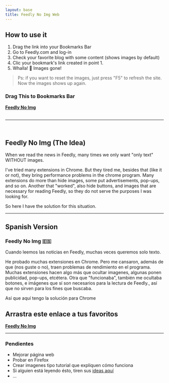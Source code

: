 ```yaml
---
layout: base
title: Feedly No Img Web
---
```


## How to use it

1. Drag the link into your Bookmarks Bar
1. Go to Feedly.com and log-in
1. Check your favorite blog with some content (shows images by default)
1. Clic your bookmark's link created in point 1.
1. Whalla! :tada: Images gone! 

>Ps: if you want to reset the images, just press "F5" to refresh the site. Now the images shows up again.

### Drag This to Bookmarks Bar
<div class="box">
  <strong><a href="javascript:(function()%7B(function(i%2Cn%2Cj%2Ce%2Cc%2Ct%2Ccss)%7B%20css%3Di.createElement(n)%3Bt%3Di.getElementsByTagName(c)%5B0%5D%3Bcss.href%3Dj%3Bcss.rel%3De%3B%20t.insertAdjacentElement('beforeend'%2Ccss)%3B%7D)%20(document%2C'link'%2C'https%3A%2F%2Fcdn.rawgit.com%2FSidVal%2FSidV%2Fmaster%2Fassets%2Ffeedly-no-img.css'%2C'stylesheet'%2C'head')%3B(function()%20%7Bvar%20link%20%3D%20document.querySelector(%22link%5Brel*%3D'icon'%5D%22)%20%7C%7C%20document.createElement('link')%3Blink.type%20%3D%20'image%2Fx-icon'%3Blink.rel%20%3D%20'shortcut%20icon'%3Blink.href%20%3D%20'https%3A%2F%2Fraw.githubusercontent.com%2FSidVal%2FSidV%2Fmaster%2Fassets%2Ffeedly-no-img.png'%3Bdocument.getElementsByTagName('head')%5B0%5D.appendChild(link)%3B%7D)()%3Balert(%22Feedly%20'No%20Img'%20ON%20-%20Press%20F5%20if%20you%20want%20to%20turn%20off.%22)%3Bclear()%7D)()">Feedly No Img</a></strong>
  </div>

<br />

***

<br />

## Feedly No Img (The Idea)

When we read the news in Feedly, many times we only want "only text" WITHOUT images. 

I've tried many extensions in Chrome. 
But they tired me, besides that (like it or not), they bring performance problems in the chrome program. 
Many extensions do more than hide images, some put advertisements, pop-ups, and so on. Another that "worked", also hide buttons, and images that are necessary for reading Feedly, so they do not serve the purposes I was looking for. 

So here I have the solution for this situation.

***


## Spanish Version 

### Feedly No Img :es: 

Cuando leemos las noticias en Feedly, muchas veces queremos solo texto.

He probado muchas extensiones en Chrome.
Pero me cansaron, además de que (nos guste o no), traen problemas de rendimiento en el programa.
Muchas extensiones hacen algo más que ocultar imagenes, algunas ponen publicidad, pop-ups, etcétera.
Otra que "funcionaba", también me ocultaba botones, e imágenes que sí son necesarios para la lectura de Feedly., así que no sirven para los fines que buscaba.

Así que aquí tengo la solución para Chrome

## Arrastra este enlace a tus favoritos
<div class="box">
  <strong><a href="javascript:(function()%7B(function(i%2Cn%2Cj%2Ce%2Cc%2Ct%2Ccss)%7B%20css%3Di.createElement(n)%3Bt%3Di.getElementsByTagName(c)%5B0%5D%3Bcss.href%3Dj%3Bcss.rel%3De%3B%20t.insertAdjacentElement('beforeend'%2Ccss)%3B%7D)%20(document%2C'link'%2C'https%3A%2F%2Fcdn.rawgit.com%2FSidVal%2FSidV%2Fmaster%2Fassets%2Ffeedly-no-img.css'%2C'stylesheet'%2C'head')%3B(function()%20%7Bvar%20link%20%3D%20document.querySelector(%22link%5Brel*%3D'icon'%5D%22)%20%7C%7C%20document.createElement('link')%3Blink.type%20%3D%20'image%2Fx-icon'%3Blink.rel%20%3D%20'shortcut%20icon'%3Blink.href%20%3D%20'https%3A%2F%2Fraw.githubusercontent.com%2FSidVal%2FSidV%2Fmaster%2Fassets%2Ffeedly-no-img.png'%3Bdocument.getElementsByTagName('head')%5B0%5D.appendChild(link)%3B%7D)()%3Balert(%22Feedly%20'No%20Img'%20ON%20-%20Press%20F5%20if%20you%20want%20to%20turn%20off.%22)%3Bclear()%7D)()">Feedly No Img</a></strong>
  </div>

***

### Pendientes

+ Mejorar página web 
+ Probar en Firefox
+ Crear imagenes tipo tutorial que expliquen cómo funciona
+ Si alguien está leyendo ésto, tiren sus [ideas aquí](https://github.com/SidVal/feedly-no-img/issues)
+ ...

